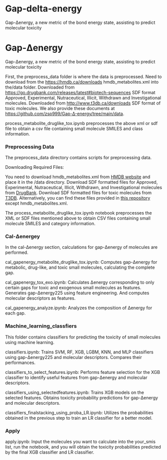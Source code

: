 # Gap-delta-energy
Gap-Δenergy, a new metric of the bond energy state, assisting to predict molecular toxicity


# Gap-Δenergy
Gap-Δenergy, a new metric of the bond energy state, assisting to predict molecular toxicity


First, the preprocess_data folder is where the data is preprocessed. Need to download from the https://hmdb.ca/downloads hmdb_metabolites.xml into the/data folder. Downloaded from https://go.drugbank.com/releases/latest#biotech-sequences SDF format Approved, Experimental, Nutraceutical, Illicit, Withdrawn and Investigational molecules. Downloaded from http://www.t3db.ca/downloads SDF format of toxic molecules. We also provide these documents at https://github.com/zsp999/Gap-Δ-energy/tree/main/data.


process_metabolite_druglike_tox.ipynb preprocesses the above xml or sdf file to obtain a csv file containing small molecule SMILES and class information.


### Preprocessing Data
The preprocess_data directory contains scripts for preprocessing data.

Downloading Required Files:

You need to download hmdb_metabolites.xml from [HMDB website](https://hmdb.ca/downloads) and place it in the /data directory.
Download SDF formatted files for Approved, Experimental, Nutraceutical, Illicit, Withdrawn, and Investigational molecules from [DrugBank](https://go.drugbank.com/releases/latest#biotech-sequences).
Download SDF formatted files for toxic molecules from [T3DB](http://www.t3db.ca/downloads).
Alternatively, you can find these files provided in [this repository](https://github.com/zsp999/Gap-Δ-energy/tree/main/data) except hmdb_metabolites.xml.


The process_metabolite_druglike_tox.ipynb notebook preprocesses the XML or SDF files mentioned above to obtain CSV files containing small molecule SMILES and category information.


### Cal-Δenergey

In the cal-Δenergy section, calculations for gap-Δenergy of molecules are performed.

cal_gapenergy_metabolite_druglike_tox.ipynb: Computes gap-Δenergy for metabolic, drug-like, and toxic small molecules, calculating the complete gap.


cal_gapenergy_tox_exo.ipynb: Calculates Δenergy corresponding to only certain gaps for toxic and exogenous small molecules as features. Generates gap-Δenergy225 using feature engineering. And computes molecular descriptors as features. 


cal_gapenergy_analyze.ipynb: Analyzes the composition of Δenergy for each gap.


### Machine_learning_classfiers

This folder contains classifiers for predicting the toxicity of small molecules using machine learning.

classifiers.ipynb: Trains SVM, RF, XGB, LGBM, KNN, and MLP classifiers using gap-Δenergy225 and molecular descriptors.
Compares their performances.


classifiers_to_select_features.ipynb: Performs feature selection for the XGB classifier to identify useful features from gap-Δenergy and molecular descriptors.


classifiers_using_selectedfeatures.ipynb: Trains XGB models on the selected features. Obtains toxicity probability predictions for gap-Δenergy and molecular descriptors.


classifiers_finalstacking_using_proba_LR.ipynb: Utilizes the probabilities obtained in the previous step to train an LR classifier for a better model.


### Apply

apply.ipynb: Input the molecules you want to calculate into the your_smis list, run the notebook, and you will obtain the toxicity probabilities predicted by the final XGB classifier and LR classifier.

